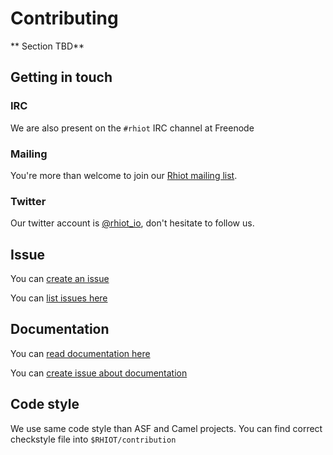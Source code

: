 # Contributing

** Section TBD**

## Getting in touch

### IRC

We are also present on the `#rhiot` IRC channel at Freenode 

### Mailing

You're more than welcome to join our [Rhiot mailing list](https://groups.google.com/forum/#!forum/rhiot). 


### Twitter

Our twitter account is  [@rhiot_io](http://twitter.com/rhiot_io), don't hesitate to follow us.

## Issue

You can [create an issue](https://github.com/rhiot/rhiot/issues/new)

You can [list issues here](https://github.com/rhiot/rhiot/issues)

## Documentation

You can [read documentation here](https://rhiot.gitbooks.io/rhiotdocumentation/content/)

You can [create issue about documentation ](https://github.com/rhiot/rhiot/issues/new)

## Code style

We use same code style than ASF and Camel projects.
You can find correct checkstyle file into `$RHIOT/contribution`

